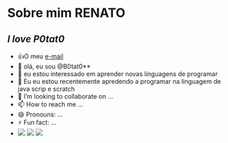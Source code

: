 # Sobre mim **RENATO**
## *I love P0tat0*
- :+1:O meu [e-mail](renato.burei@escola.pr.gov.br)
-    👋 olá, eu sou @B0tat0**
- 👀 eu estou interessado em aprender novas linguagens de programar
- 🌱 Eu eu estou recentemente apredendo a programar na linguagem de java scrip e scratch
- 💞️ I’m looking to collaborate on ...
- 📫 How to reach me ...
- 😄 Pronouns: ...
- ⚡ Fun fact: ...
- ![](https://img.shields.io/badge/Messenger-00B2FF?style=for-the-badge&logo=messenger&logoColor=white)
![](https://img.shields.io/badge/Xbox-107C10?style=for-the-badge&logo=xbox&logoColor=white)
![](https://img.shields.io/badge/Epic%20Games-313131?style=for-the-badge&logo=Epic%20Games&logoColor=white)
